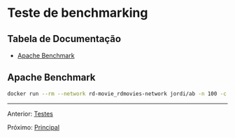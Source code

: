 # Teste de benchmarking

## Tabela de Documentação <!-- omit in toc -->

- [Apache Benchmark](#apache-benchmark)

## Apache Benchmark

```bash
docker run --rm --network rd-movie_rdmovies-network jordi/ab -n 100 -c 100 -T application/json -H "Authorization: Bearer <TOKEN>" -v 2 http://172.17.0.1:9000/api/v1/users
```

---

Anterior: [Testes](tests.md)

Próximo: [Principal](../README.md)
